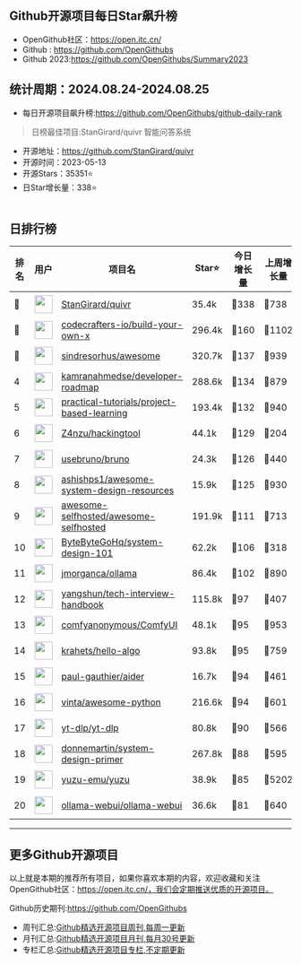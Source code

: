 ## Github开源项目每日Star飙升榜

- OpenGithub社区：https://open.itc.cn/
- Github : https://github.com/OpenGithubs
- Github 2023:https://github.com/OpenGithubs/Summary2023

## 统计周期：2024.08.24-2024.08.25

- 每日开源项目飙升榜:https://github.com/OpenGithubs/github-daily-rank



> 日榜最佳项目:StanGirard/quivr  智能问答系统

- 开源地址：https://github.com/StanGirard/quivr
- 开源时间：2023-05-13
- 开源Stars：35351⭐
- 日Star增长量：338⭐

![]()


## 日排行榜

| 排名        |  用户     |  项目名          | Star⭐          | 今日增长量     | 上周增长量      |  开源时间   |
|------------|------------|---------------|---------------- |--------------|----------------|------------|
| 🥇 | <img src="https://avatars.githubusercontent.com/u/159330290?v=4" alt="" size="32" height="32" width="32" data-view-component="true" class="avatar circle"> | [StanGirard/quivr](https://github.com/StanGirard/quivr)| 35.4k  | 🔺338| 🔺738 | 2023-05-13 |
| 🥈 | <img src="https://avatars.githubusercontent.com/u/58904235?v=4" alt="" size="32" height="32" width="32" data-view-component="true" class="avatar circle"> | [codecrafters-io/build-your-own-x](https://github.com/codecrafters-io/build-your-own-x)| 296.4k  | 🔺160| 🔺1102 | 2018-05-09 |
| 🥉 | <img src="https://avatars.githubusercontent.com/u/170270?u=34acd557a042ac478d273a4621570cadb6b0bd89&v=4" alt="" size="32" height="32" width="32" data-view-component="true" class="avatar circle"> | [sindresorhus/awesome](https://github.com/sindresorhus/awesome)| 320.7k  | 🔺137| 🔺939 | 2014-07-11 |
| 4 | <img src="https://avatars.githubusercontent.com/u/4921183?u=d6ed3573fc67b699e0c3bc2c7e1fb82c98c40dec&v=4" alt="" size="32" height="32" width="32" data-view-component="true" class="avatar circle"> | [kamranahmedse/developer-roadmap](https://github.com/kamranahmedse/developer-roadmap)| 288.6k  | 🔺134| 🔺879 | 2017-03-15 |
| 5 | <img src="https://avatars.githubusercontent.com/u/89421154?v=4" alt="" size="32" height="32" width="32" data-view-component="true" class="avatar circle"> | [practical-tutorials/project-based-learning](https://github.com/practical-tutorials/project-based-learning)| 193.4k  | 🔺132| 🔺940 | 2017-04-12 |
| 6 | <img src="https://avatars.githubusercontent.com/u/25708027?u=43d51529db320284423e8eab65383767c6f52fa7&v=4" alt="" size="32" height="32" width="32" data-view-component="true" class="avatar circle"> | [Z4nzu/hackingtool](https://github.com/Z4nzu/hackingtool)| 44.1k  | 🔺129| 🔺204 | 2020-04-11 |
| 7 | <img src="https://avatars.githubusercontent.com/u/114530840?v=4" alt="" size="32" height="32" width="32" data-view-component="true" class="avatar circle"> | [usebruno/bruno](https://github.com/usebruno/bruno)| 24.3k  | 🔺126| 🔺440 | 2022-09-28 |
| 8 | <img src="https://avatars.githubusercontent.com/u/8646889?u=7026c3960281a570e915973e56cbc3ceec1912eb&v=4" alt="" size="32" height="32" width="32" data-view-component="true" class="avatar circle"> | [ashishps1/awesome-system-design-resources](https://github.com/ashishps1/awesome-system-design-resources)| 15.9k  | 🔺125| 🔺930 | 2023-10-25 |
| 9 | <img src="https://avatars.githubusercontent.com/u/24270415?v=4" alt="" size="32" height="32" width="32" data-view-component="true" class="avatar circle"> | [awesome-selfhosted/awesome-selfhosted](https://github.com/awesome-selfhosted/awesome-selfhosted)| 191.9k  | 🔺111| 🔺713 | 2015-06-01 |
| 10 | <img src="https://avatars.githubusercontent.com/u/120689636?v=4" alt="" size="32" height="32" width="32" data-view-component="true" class="avatar circle"> | [ByteByteGoHq/system-design-101](https://github.com/ByteByteGoHq/system-design-101)| 62.2k  | 🔺106| 🔺318 | 2023-09-19 |
| 11 | <img src="https://avatars.githubusercontent.com/u/151674099?v=4" alt="" size="32" height="32" width="32" data-view-component="true" class="avatar circle"> | [jmorganca/ollama](https://github.com/jmorganca/ollama)| 86.4k  | 🔺102| 🔺890 | 2023-06-27 |
| 12 | <img src="https://avatars.githubusercontent.com/u/1315101?v=4" alt="" size="32" height="32" width="32" data-view-component="true" class="avatar circle"> | [yangshun/tech-interview-handbook](https://github.com/yangshun/tech-interview-handbook)| 115.8k  | 🔺97| 🔺407 | 2016-07-05 |
| 13 | <img src="https://avatars.githubusercontent.com/u/121283862?u=00e0967075548ed41bd53ed0eacd34ac42d8cef0&v=4" alt="" size="32" height="32" width="32" data-view-component="true" class="avatar circle"> | [comfyanonymous/ComfyUI](https://github.com/comfyanonymous/ComfyUI)| 48.1k  | 🔺95| 🔺953 | 2023-01-17 |
| 14 | <img src="https://avatars.githubusercontent.com/u/26993056?u=12c6a8ef18768abc773c64a56a56c0fd67241ed2&v=4" alt="" size="32" height="32" width="32" data-view-component="true" class="avatar circle"> | [krahets/hello-algo](https://github.com/krahets/hello-algo)| 93.8k  | 🔺95| 🔺759 | 2022-11-04 |
| 15 | <img src="https://avatars.githubusercontent.com/u/69695708?u=1b1a608998950cb407854549123a52c964a202ec&v=4" alt="" size="32" height="32" width="32" data-view-component="true" class="avatar circle"> | [paul-gauthier/aider](https://github.com/paul-gauthier/aider)| 16.7k  | 🔺94| 🔺461 | 2023-05-10 |
| 16 | <img src="https://avatars.githubusercontent.com/u/652070?u=95b472a9a11b64ee0f74512ad918d762d42c213c&v=4" alt="" size="32" height="32" width="32" data-view-component="true" class="avatar circle"> | [vinta/awesome-python](https://github.com/vinta/awesome-python)| 216.6k  | 🔺94| 🔺601 | 2014-06-28 |
| 17 | <img src="https://avatars.githubusercontent.com/u/79589310?v=4" alt="" size="32" height="32" width="32" data-view-component="true" class="avatar circle"> | [yt-dlp/yt-dlp](https://github.com/yt-dlp/yt-dlp)| 80.8k  | 🔺90| 🔺566 | 2020-10-26 |
| 18 | <img src="https://avatars.githubusercontent.com/u/5458997?u=f1007b583e55e7ccfb6ccf0e200051156112dd9b&v=4" alt="" size="32" height="32" width="32" data-view-component="true" class="avatar circle"> | [donnemartin/system-design-primer](https://github.com/donnemartin/system-design-primer)| 267.8k  | 🔺88| 🔺595 | 2017-02-27 |
| 19 | <img src="https://avatars.githubusercontent.com/u/35075882?v=4" alt="" size="32" height="32" width="32" data-view-component="true" class="avatar circle"> | [yuzu-emu/yuzu](https://github.com/yuzu-emu/yuzu)| 38.9k  | 🔺85| 🔺5202 | 2018-01-04 |
| 20 | <img src="https://avatars.githubusercontent.com/u/158137808?v=4" alt="" size="32" height="32" width="32" data-view-component="true" class="avatar circle"> | [ollama-webui/ollama-webui](https://github.com/ollama-webui/ollama-webui)| 36.6k  | 🔺81| 🔺640 | 2023-10-07 |

---
## 更多Github开源项目

以上就是本期的推荐所有项目，如果你喜欢本期的内容，欢迎收藏和关注OpenGithub社区：https://open.itc.cn/，我们会定期推送优质的开源项目。

Github历史期刊:https://github.com/OpenGithubs
- 周刊汇总:[Github精选开源项目周刊,每周一更新](https://github.com/OpenGithubs/weekly)
- 月刊汇总:[Github精选开源项目月刊,每月30号更新](https://github.com/OpenGithubs/monthly)
- 专栏汇总:[Github精选开源项目专栏,不定期更新](https://github.com/OpenGithubs/selectedColumn)
